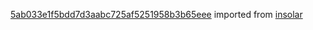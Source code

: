 [5ab033e1f5bdd7d3aabc725af5251958b3b65eee](https://github.com/insolar/insolar/commit/5ab033e1f5bdd7d3aabc725af5251958b3b65eee) imported from [insolar](https://github.com/insolar/insolar)
